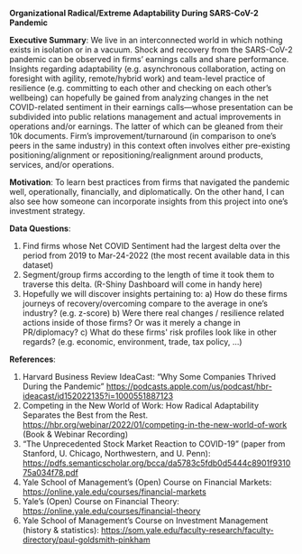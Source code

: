 **Organizational Radical/Extreme Adaptability During SARS-CoV-2 Pandemic**

**Executive Summary**:
We live in an interconnected world in which nothing exists in isolation or in a vacuum. Shock and recovery from the SARS-CoV-2 pandemic can be observed in firms’ earnings calls and share performance. Insights regarding adaptability (e.g. asynchronous collaboration, acting on foresight with agility, remote/hybrid work) and team-level practice of resilience (e.g. committing to each other and checking on each other’s wellbeing) can hopefully be gained from analyzing changes in the net COVID-related sentiment in their earnings calls—whose presentation can be subdivided into public relations management and actual improvements in operations and/or earnings. The latter of which can be gleaned from their 10k documents. Firm’s improvement/turnaround (in comparison to one’s peers in the same industry) in this context often involves either pre-existing positioning/alignment or repositioning/realignment around products, services, and/or operations. 

**Motivation**:
To learn best practices from firms that navigated the pandemic well, operationally, financially, and diplomatically. On the other hand, I can also see how someone can incorporate insights from this project into one’s investment strategy. 

**Data Questions**:
1)	Find firms whose Net COVID Sentiment had the largest delta over the period from 2019 to Mar-24-2022 (the most recent available data in this dataset)
2)	Segment/group firms according to the length of time it took them to traverse this delta. (R-Shiny Dashboard will come in handy here)
3)	Hopefully we will discover insights pertaining to: 
  a)	How do these firms journeys of recovery/overcoming compare to the average in one’s industry? (e.g. z-score)
  b)	Were there real changes / resilience related actions inside of those firms? Or was it merely a change in PR/diplomacy?
  c)	What do these firms' risk profiles look like in other regards? (e.g. economic, environment, trade, tax policy, ...)

**References**:
1) Harvard Business Review IdeaCast: “Why Some Companies Thrived During the Pandemic” https://podcasts.apple.com/us/podcast/hbr-ideacast/id152022135?i=1000551887123 
2) Competing in the New World of Work: How Radical Adaptability Separates the Best from the Rest. https://hbr.org/webinar/2022/01/competing-in-the-new-world-of-work (Book & Webinar Recording)
3) “The Unprecedented Stock Market Reaction to COVID-19” (paper from Stanford, U. Chicago, Northwestern, and U. Penn): https://pdfs.semanticscholar.org/bcca/da5783c5fdb0d5444c8901f931075a034f78.pdf 
4) Yale School of Management’s (Open) Course on Financial Markets: https://online.yale.edu/courses/financial-markets 
5) Yale’s (Open) Course on Financial Theory: https://online.yale.edu/courses/financial-theory 
6) Yale School of Management’s Course on Investment Management (history & statistics): https://som.yale.edu/faculty-research/faculty-directory/paul-goldsmith-pinkham 

